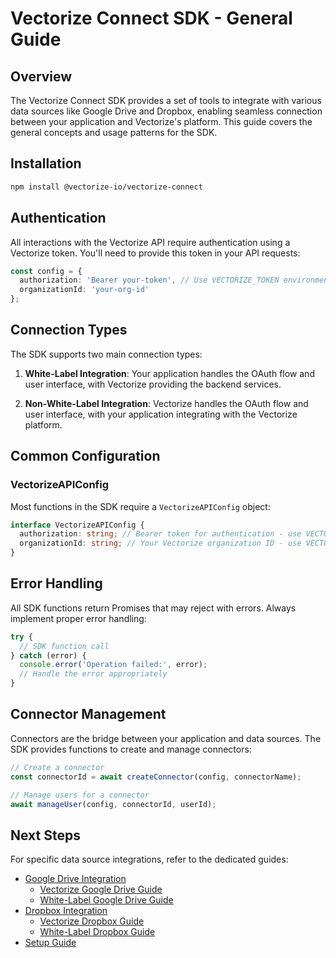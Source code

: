 # Vectorize Connect SDK - General Guide

## Overview

The Vectorize Connect SDK provides a set of tools to integrate with various data sources like Google Drive and Dropbox, enabling seamless connection between your application and Vectorize's platform. This guide covers the general concepts and usage patterns for the SDK.

## Installation

```bash
npm install @vectorize-io/vectorize-connect
```

## Authentication

All interactions with the Vectorize API require authentication using a Vectorize token. You'll need to provide this token in your API requests:

```typescript
const config = {
  authorization: 'Bearer your-token', // Use VECTORIZE_TOKEN environment variable
  organizationId: 'your-org-id'
};
```

## Connection Types

The SDK supports two main connection types:

1. **White-Label Integration**: Your application handles the OAuth flow and user interface, with Vectorize providing the backend services.

2. **Non-White-Label Integration**: Vectorize handles the OAuth flow and user interface, with your application integrating with the Vectorize platform.

## Common Configuration

### VectorizeAPIConfig

Most functions in the SDK require a `VectorizeAPIConfig` object:

```typescript
interface VectorizeAPIConfig {
  authorization: string; // Bearer token for authentication - use VECTORIZE_TOKEN env var
  organizationId: string; // Your Vectorize organization ID - use VECTORIZE_ORG env var
}
```

## Error Handling

All SDK functions return Promises that may reject with errors. Always implement proper error handling:

```typescript
try {
  // SDK function call
} catch (error) {
  console.error('Operation failed:', error);
  // Handle the error appropriately
}
```

## Connector Management

Connectors are the bridge between your application and data sources. The SDK provides functions to create and manage connectors:

```typescript
// Create a connector
const connectorId = await createConnector(config, connectorName);

// Manage users for a connector
await manageUser(config, connectorId, userId);
```

## Next Steps

For specific data source integrations, refer to the dedicated guides:

- [Google Drive Integration](./google-drive/index.md)
  - [Vectorize Google Drive Guide](./google-drive/vectorize-guide.md)
  - [White-Label Google Drive Guide](./google-drive/white-label-guide.md)
- [Dropbox Integration](./dropbox/index.md)
  - [Vectorize Dropbox Guide](./dropbox/vectorize-guide.md)
  - [White-Label Dropbox Guide](./dropbox/white-label-guide.md)
- [Setup Guide](./setup.md)
